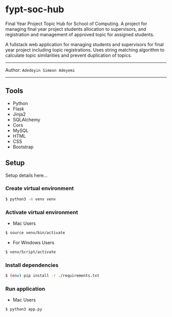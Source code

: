# fypt-soc-hub
Final Year Project Topic Hub for School of Computing. A project for managing final year project students allocation to supervisors, and registration and management of approved topic for assigned students. 

A fullstack web application for managing students and supervisors for final year project including topic registrations. Uses string matching algorithm to calculate topic similarities and prevent duplication of topics.

---
Author: `Adedoyin Simeon Adeyemi`

---



## Tools
- Python
- Flask
- Jinja2
- SQLAlchemy
- Cors
- MySQL
- HTML
- CSS
- Bootstrap

## Setup
Setup details here...

### Create virtual environment

```bash
$ python3 -m venv venv
```

### Activate virtual environment

- Mac Users
```bash
$ source venv/bin/activate
```

- For Windows Users
```bash
$ venv/Script/activate
```

### Install dependencies

```bash
$ (env) pip install -r ./requirements.txt
```

### Run application

- Mac Users
```bash
$ python3 app.py
```

